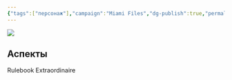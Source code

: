 ```yaml
---
{"tags":["персонаж"],"campaign":"Miami Files","dg-publish":true,"permalink":"/gvendolin-vejl/","dgPassFrontmatter":true}
---
```


![](https://foundry.owlbeardm.com/dresden/OIG(1).jpeg)
## Аспекты
Rulebook Extraordinaire